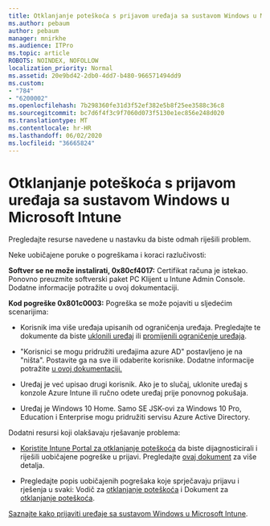 ```yaml
---
title: Otklanjanje poteškoća s prijavom uređaja sa sustavom Windows u Microsoft Intune
ms.author: pebaum
author: pebaum
manager: mnirkhe
ms.audience: ITPro
ms.topic: article
ROBOTS: NOINDEX, NOFOLLOW
localization_priority: Normal
ms.assetid: 20e9bd42-2db0-4dd7-b480-966571494dd9
ms.custom:
- "784"
- "6200002"
ms.openlocfilehash: 7b298360fe31d3f52ef382e5b8f25ee3588c36c8
ms.sourcegitcommit: bc7d6f4f3c9f7060d073f5130e1ec856e248d020
ms.translationtype: MT
ms.contentlocale: hr-HR
ms.lasthandoff: 06/02/2020
ms.locfileid: "36665824"
---
```

# <a name="troubleshoot-issues-with-enrolling-windows-devices-in-microsoft-intune"></a>Otklanjanje poteškoća s prijavom uređaja sa sustavom Windows u Microsoft Intune

Pregledajte resurse navedene u nastavku da biste odmah riješili problem.
  
Neke uobičajene poruke o pogreškama i koraci razlučivosti:
  
 **Softver se ne može instalirati, 0x80cf4017:** Certifikat računa je istekao. Ponovno preuzmite softverski paket PC Klijent u Intune Admin Console. Dodatne informacije potražite u ovoj dokumentaciji.
  
 **Kod pogreške 0x801c0003:** Pogreška se može pojaviti u sljedećim scenarijima:
  
-  Korisnik ima više uređaja upisanih od ograničenja uređaja. Pregledajte te dokumente da biste [uklonili uređaj](https://docs.microsoft.com/intune/devices-wipe) ili [promijenili ograničenje uređaja](https://docs.microsoft.com/intune/enrollment-restrictions-set#set-device-limit-restrictions).

-  "Korisnici se mogu pridružiti uređajima azure AD" postavljeno je na "ništa". Postavite ga na sve ili odaberite korisnike. Dodatne informacije potražite [u ovoj dokumentaciji.](https://docs.microsoft.com/azure/active-directory/device-management-azure-portal#configure-device-settings)

-  Uređaj je već upisao drugi korisnik. Ako je to slučaj, uklonite uređaj s konzole Azure Intune ili ručno odete uređaj prije ponovnog pokušaja.

-  Uređaj je Windows 10 Home. Samo SE JSK-ovi za Windows 10 Pro, Education i Enterprise mogu pridružiti servisu Azure Active Directory.

Dodatni resursi koji olakšavaju rješavanje problema:
  
-  [Koristite Intune Portal za otklanjanje poteškoća](https://devicemanagement.microsoft.com/#blade/Microsoft_Intune_DeviceSettings/TroubleshootBlade) da biste dijagnosticirali i riješili uobičajene pogreške u prijavi. Pregledajte [ovaj dokument](https://docs.microsoft.com/intune/help-desk-operators) za više detalja.

-  Pregledajte popis uobičajenih pogrešaka koje sprječavaju prijavu i rješenja u svaki: Vodič za [otklanjanje poteškoća](https://support.microsoft.com/help/4089533/troubleshooting-windows-device-enrollment-problems-in-microsoft-intune) i Dokument za [otklanjanje poteškoća](https://docs.microsoft.com/intune-classic/troubleshoot/troubleshoot-device-enrollment-in-intune).

[Saznajte kako prijaviti uređaje sa sustavom Windows u Microsoft Intune](https://docs.microsoft.com/intune/windows-enroll).
